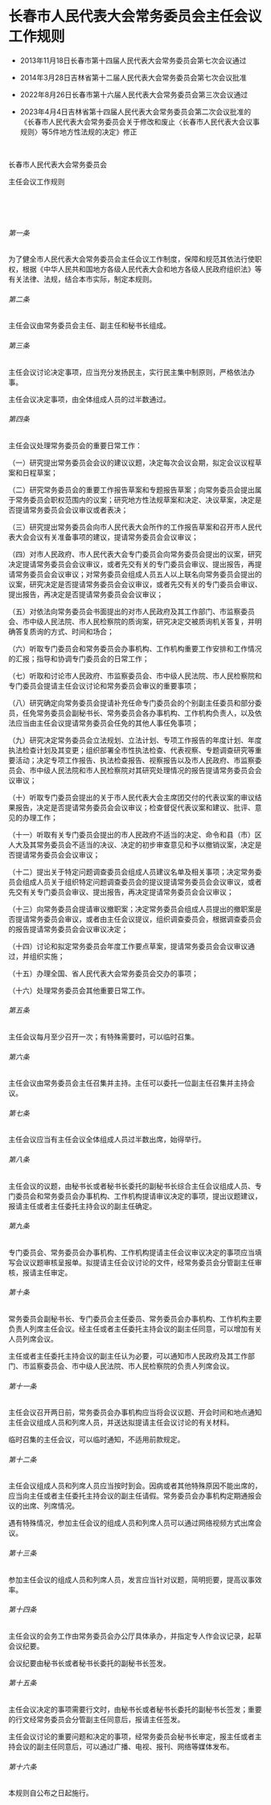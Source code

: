 # 长春市人民代表大会常务委员会主任会议工作规则

- 2013年11月18日长春市第十四届人民代表大会常务委员会第七次会议通过

- 2014年3月28日吉林省第十二届人民代表大会常务委员会第七次会议批准

- 2022年8月26日长春市第十六届人民代表大会常务委员会第三次会议通过

- 2023年4月4日吉林省第十四届人民代表大会常务委员会第二次会议批准的《长春市人民代表大会常务委员会关于修改和废止〈长春市人民代表大会议事规则〉等5件地方性法规的决定》修正

<!-- INFO END -->

​

长春市人民代表大会常务委员会

主任会议工作规则

​

​

###### 第一条

为了健全市人民代表大会常务委员会主任会议工作制度，保障和规范其依法行使职权，根据《中华人民共和国地方各级人民代表大会和地方各级人民政府组织法》等有关法律、法规，结合本市实际，制定本规则。

###### 第二条

主任会议由常务委员会主任、副主任和秘书长组成。

###### 第三条

主任会议讨论决定事项，应当充分发扬民主，实行民主集中制原则，严格依法办事。

主任会议决定事项，由全体组成人员的过半数通过。

###### 第四条

主任会议处理常务委员会的重要日常工作：

（一）研究提出常务委员会会议的建议议题，决定每次会议会期，拟定会议议程草案和日程草案；

（二）研究常务委员会的重要工作报告草案和专题报告草案；向常务委员会提出属于常务委员会职权范围内的议案；研究地方性法规草案和决定、决议草案，决定是否提请常务委员会会议审议或者表决；

（三）研究提出常务委员会向市人民代表大会所作的工作报告草案和召开市人民代表大会会议有关准备事项的建议，提请常务委员会会议审议；

（四）对市人民政府、市人民代表大会专门委员会向常务委员会提出的议案，研究决定提请常务委员会会议审议，或者先交有关的专门委员会审议、提出报告，再提请常务委员会会议审议；对常务委员会组成人员五人以上联名向常务委员会提出的议案，研究决定是否提请常务委员会会议审议，或者先交有关的专门委员会审议、提出报告，再决定是否提请常务委员会会议审议；

（五）对依法向常务委员会书面提出的对市人民政府及其工作部门、市监察委员会、市中级人民法院、市人民检察院的质询案，研究决定交被质询机关答复，并明确答复质询的方式、时间和场合；

（六）听取专门委员会和常务委员会办事机构、工作机构重要工作安排和工作情况的汇报；指导和协调专门委员会的日常工作；

（七）听取和讨论市人民政府、市监察委员会、市中级人民法院、市人民检察院和专门委员会提请主任会议讨论和常务委员会审议的重要事项；

（八）研究确定向常务委员会提请补充任命专门委员会的个别副主任委员和部分委员，任免常务委员会副秘书长、常务委员会各办事机构、工作机构负责人，以及依法应当由主任会议提请常务委员会任免的其他人事任免事项；

（九）研究决定常务委员会立法规划、立法计划、专项工作报告的年度计划、年度执法检查计划及其变更；组织部署全市性执法检查、代表视察、专题调查研究等重要活动；决定专项工作报告、执法检查报告、视察报告以及市人民政府、市监察委员会、市中级人民法院和市人民检察院对其研究处理情况的报告提请常务委员会会议审议；

（十）听取专门委员会提出的关于市人民代表大会主席团交付的代表议案的审议结果报告，决定是否提请常务委员会会议审议；检查督促代表议案和建议、批评、意见的办理工作；

（十一）听取有关专门委员会提出的市人民政府不适当的决定、命令和县（市）区人大及其常务委员会不适当的决议、决定的初步审查意见和予以撤销议案，决定是否提请常务委员会会议审议；

（十二）提出关于特定问题调查委员会组成人员建议名单及相关事项；决定常务委员会组成人员关于组织特定问题调查委员会的提议提请常务委员会会议审议，或者先交有关专门委员会审议、提出报告，再决定提请常务委员会会议审议；

（十三）向常务委员会提请审议撤职案；决定常务委员会组成人员提出的撤职案是否提请常务委员会审议，或者由主任会议提议，组织调查委员会，根据调查委员会的报告提请常务委员会会议审议决定；

（十四）讨论和拟定常务委员会年度工作要点草案，提请常务委员会会议审议通过，并组织实施；

（十五）办理全国、省人民代表大会常务委员会交办的事项；

（十六）处理常务委员会其他重要日常工作。

###### 第五条

主任会议每月至少召开一次；有特殊需要时，可以临时召集。

###### 第六条

主任会议由常务委员会主任召集并主持。主任可以委托一位副主任召集并主持会议。

###### 第七条

主任会议应当有主任会议全体组成人员过半数出席，始得举行。

###### 第八条

主任会议的议题，由秘书长或者秘书长委托的副秘书长综合主任会议组成人员、专门委员会和常务委员会办事机构、工作机构提请审议决定的事项，提出议题建议，报请主任或者主任委托主持会议的副主任确定。

###### 第九条

专门委员会、常务委员会办事机构、工作机构提请主任会议审议决定的事项应当填写会议议题审核呈报单。拟提请主任会议讨论的文件，经常务委员会分管副主任审核，报请主任审定。

###### 第十条

常务委员会副秘书长、专门委员会主任委员、常务委员会办事机构、工作机构主要负责人列席主任会议。经主任或者主任委托主持会议的副主任同意，可以增加有关人员列席会议。

主任或者主任委托主持会议的副主任认为必要，可以通知市人民政府及其工作部门、市监察委员会、市中级人民法院、市人民检察院的负责人列席会议。

###### 第十一条

主任会议召开两日前，常务委员会办事机构应当将会议议题、开会时间和地点通知主任会议组成人员和列席人员，并送达拟提请主任会议讨论的有关材料。

临时召集的主任会议，可以临时通知，不适用前款规定。

###### 第十二条

主任会议组成人员和列席人员应当按时到会。因病或者其他特殊原因不能出席的，应当向主任或者主任委托主持会议的副主任请假。常务委员会办事机构定期通报会议的出席、列席情况。

遇有特殊情况，参加主任会议的组成人员和列席人员可以通过网络视频方式出席会议。

###### 第十三条

参加主任会议的组成人员和列席人员，发言应当针对议题，简明扼要，提高议事效率。

###### 第十四条

主任会议的会务工作由常务委员会办公厅具体承办，并指定专人作会议记录，起草会议纪要。

会议纪要由秘书长或者秘书长委托的副秘书长签发。

###### 第十五条

主任会议决定的事项需要行文时，由秘书长或者秘书长委托的副秘书长签发；重要的行文经常务委员会分管副主任同意后，报请主任签发。

主任会议讨论的重要问题和决定的事项，经常务委员会秘书长审定，报主任或者主持会议的副主任同意后，可以通过广播、电视、报刊、网络等媒体发布。

###### 第十六条

本规则自公布之日起施行。
